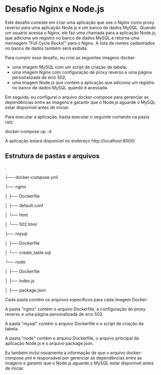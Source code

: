 # Desafio Nginx e Node.js

Este desafio consiste em criar uma aplicação que use o Nginx como proxy reverso para uma aplicação Node.js e um banco de dados MySQL. Quando um usuário acessa o Nginx, ele faz uma chamada para a aplicação Node.js, que adiciona um registro no banco de dados MySQL e retorna uma mensagem "Full Cycle Rocks!" para o Nginx. A lista de nomes cadastrados no banco de dados também será exibida.

Para cumprir esse desafio, eu criei as seguintes imagens docker: 
- uma imagem MySQL com um script de criação de tabela;
- uma imagem Nginx com configuração de proxy reverso e uma página personalizada de erro 502;
- uma imagem Node.js que contém a aplicação que adiciona um registro no banco de dados MySQL quando é acessada.

Em seguida, eu configurei o arquivo docker-compose para gerenciar as dependências entre as imagens e garantir que o Node.js aguarde o MySQL estar disponível antes de iniciar.

Para executar a aplicação, basta executar o seguinte comando na pasta raiz:

docker-compose up -d

A aplicação estará disponível no endereço http://localhost:8000/

## Estrutura de pastas e arquivos
.

├── docker-compose.yml

├── nginx

│   ├── Dockerfile

│   ├── default.conf


│   └── html

│       └── 502.html

├── mysql

│   ├── Dockerfile

│   └── create_table.sql

└── node

│   ├── Dockerfile

│   ├── index.js

│   ├── package.json

Cada pasta contém os arquivos específicos para cada imagem Docker:

A pasta "nginx" contém o arquivo Dockerfile, a configuração do proxy reverso e uma página personalizada de erro 502.

A pasta "mysql" contém o arquivo Dockerfile e o script de criação da tabela.

A pasta "node" contém o arquivo Dockerfile, o arquivo principal da aplicação Node.js e o arquivo package.json.

Eu também incluí novamente a informação de que o arquivo docker-compose.yml é responsável por gerenciar as dependências entre as imagens e garantir que o Node.js aguarde o MySQL estar disponível antes de iniciar.
